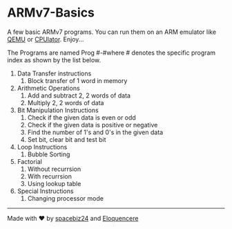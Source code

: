 # ARMv7-Basics

A few basic ARMv7 programs. You can run them on an ARM emulator like [QEMU](https://www.qemu.org/) or [CPUlator](https://cpulator.01xz.net/?sys=arm). Enjoy...

The Programs are named Prog #-#where # denotes the specific program index as shown by the list below.
1. Data Transfer instructions
    1. Block transfer of 1 word in memory
1. Arithmetic Operations
	1. Add and subtract 2, 2 words of data
	1. Multiply 2, 2 words of data
1. Bit Manipulation Instructions
	1. Check if the given data is even or odd
	1. Check if the given data is positive or negative
	1. Find the number of 1's and 0's in the given data
	1. Set bit, clear bit and test bit
1. Loop Instructions
	1. Bubble Sorting
1. Factorial
	1. Without recurrsion
	1. With recurrsion
	1. Using lookup table
1. Special Instructions
	1. Changing processor mode
___
Made with :heart: by [spacebiz24](https://github.com/spacebiz24) and [Eloquencere](https://github.com/Eloquencere)
